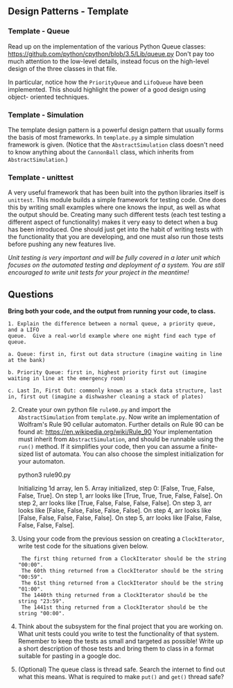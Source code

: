 ## Design Patterns - Template

### Template - Queue
Read up on the implementation of the various Python Queue classes:
https://github.com/python/cpython/blob/3.5/Lib/queue.py
Don't pay too much attention to the low-level details, instead focus on the
high-level design of the three classes in that file.

In particular, notice how the `PriorityQueue` and `LifoQueue` have been
implemented.  This should highlight the power of a good design using object-
oriented techniques.

### Template - Simulation

The template design pattern is a powerful design pattern that usually forms the
basis of most frameworks.  In `template.py` a simple simulation framework is
given.  (Notice that the `AbstractSimulation` class doesn't need to know
anything about the `CannonBall` class, which inherits from
`AbstractSimulation`.)

### Template - unittest
A very useful framework that has been built into the python libraries itself
is `unittest`.  This module builds a simple framework for testing code.
One does this by writing small examples where one knows the input, as well as
what the output should be.  Creating many such different tests (each test
testing a different aspect of functionality) makes it very easy to detect
when a bug has been introduced.  One should just get into the habit of writing
tests with the functionality that you are developing, and one must also run
those tests before pushing any new features live.

*Unit testing is very important and will be fully covered in a later unit which
focuses on the automated testing and deployment of a system. You are still
encouraged to write unit tests for your project in the meantime!*

## Questions
**Bring both your code, and the output from running your code, to class.**

    1. Explain the difference between a normal queue, a priority queue, and a LIFO
    queue.  Give a real-world example where one might find each type of queue.

    a. Queue: first in, first out data structure (imagine waiting in line at the bank)

    b. Priority Queue: first in, highest priority first out (imagine waiting in line at the emergency room)

    c. Last In, First Out: commonly known as a stack data structure, last in, first out (imagine a dishwasher cleaning a stack of plates)

2. Create your own python file `rule90.py` and import the `AbstractSimulation`
from `template.py`.  Now write an implementation of Wolfram's Rule 90 cellular
automaton.  Further details on Rule 90 can be found at:
https://en.wikipedia.org/wiki/Rule_90
Your implementation must inherit from `AbstractSimulation`, and should be
runnable using the `run()` method. If it simplifies your code, then you can
assume a finite-sized list of automata.  You can also choose the simplest
initialization for your automaton.

    python3 rule90.py

    Initializing 1d array, len 5.
    Array initialized, step 0: [False, True, False, False, True].
    On step 1, arr looks like [True, True, True, False, False].
    On step 2, arr looks like [True, False, False, False, False].
    On step 3, arr looks like [False, False, False, False, False].
    On step 4, arr looks like [False, False, False, False, False].
    On step 5, arr looks like [False, False, False, False, False].

3. Using your code from the previous session on creating a `ClockIterator`, write test code for the situations given below.


        The first thing returned from a ClockIterator should be the string "00:00".
        The 60th thing returned from a ClockIterator should be the string "00:59".
        The 61st thing returned from a ClockIterator should be the string "01:00".
        The 1440th thing returned from a ClockIterator should be the string "23:59".
        The 1441st thing returned from a ClockIterator should be the string "00:00".

4. Think about the subsystem for the final project that you are working on.  
What unit tests could you write to test the functionality of that system.  
Remember to keep the tests as small and targeted as possible!  Write up a short
description of those tests and bring them to class in a format suitable for
pasting in a google doc.

5. (Optional) The queue class is thread safe.  Search the internet to find out
what this means.  What is required to make `put()` and `get()` thread safe?
